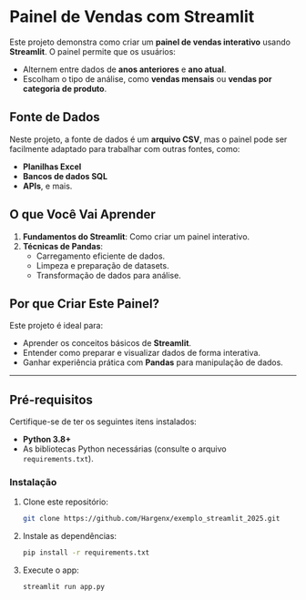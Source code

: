 # Painel de Vendas com Streamlit

Este projeto demonstra como criar um **painel de vendas interativo** usando **Streamlit**. O painel permite que os usuários:

- Alternem entre dados de **anos anteriores** e **ano atual**.
- Escolham o tipo de análise, como **vendas mensais** ou **vendas por categoria de produto**.

## Fonte de Dados

Neste projeto, a fonte de dados é um **arquivo CSV**, mas o painel pode ser facilmente adaptado para trabalhar com outras fontes, como:

- **Planilhas Excel**
- **Bancos de dados SQL**
- **APIs**, e mais.

## O que Você Vai Aprender

1. **Fundamentos do Streamlit**: Como criar um painel interativo.
2. **Técnicas de Pandas**:
   - Carregamento eficiente de dados.
   - Limpeza e preparação de datasets.
   - Transformação de dados para análise.

## Por que Criar Este Painel?

Este projeto é ideal para:

- Aprender os conceitos básicos de **Streamlit**.
- Entender como preparar e visualizar dados de forma interativa.
- Ganhar experiência prática com **Pandas** para manipulação de dados.

---

## Pré-requisitos

Certifique-se de ter os seguintes itens instalados:

- **Python 3.8+**
- As bibliotecas Python necessárias (consulte o arquivo `requirements.txt`).

### Instalação

1. Clone este repositório:

   ```bash
   git clone https://github.com/Hargenx/exemplo_streamlit_2025.git
   ```

2. Instale as dependências:

   ```bash
   pip install -r requirements.txt
   ```

3. Execute o app:

   ```bash
   streamlit run app.py
   ```
